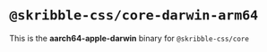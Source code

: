 # `@skribble-css/core-darwin-arm64`

This is the **aarch64-apple-darwin** binary for `@skribble-css/core`

